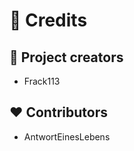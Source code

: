 <!--
SPDX-FileCopyrightText: 2023 The MalwareTracesGenerator development team

SPDX-License-Identifier: GPL-3.0-or-later
-->

# :pray: Credits

## :clap: Project creators

- Frack113

## :heart: Contributors

- AntwortEinesLebens
